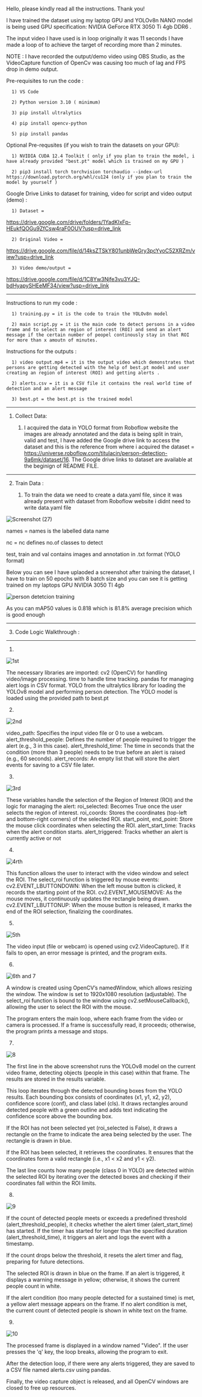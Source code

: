 Hello, please kindly read all the instructions. Thank you!

I have trained the dataset using my laptop GPU and YOLOv8n NANO model is being used
GPU specification: NVIDIA GeForce RTX 3050 Ti 4gb DDR6 .

The input video I have used is in loop originally it was 11 seconds I have made a loop of to achieve the target of recording more than 2 minutes.

NOTE : I have recorded the output/demo video using OBS Studio, as the VideoCapture function of OpenCv was causing too much of lag and FPS drop in demo output.

Pre-requisites to run the code :

      1) VS Code 
      
      2) Python version 3.10 ( minimum)
      
      3) pip install ultralytics
      
      4) pip install opencv-python
      
      5) pip install pandas
      
Optional Pre-requsites (if you wish to train the datasets on your GPU):

      1) NVIDIA CUDA 12.4 Toolkit ( only if you plan to train the model, i have already provided "best.pt" model which is trained on my GPU ) 
      
      2) pip3 install torch torchvision torchaudio --index-url https://download.pytorch.org/whl/cu124 (only if you plan to train the model by yourself )



Google Drive Links to dataset for training, video for script and video output (demo) :

      1) Dataset = 
      
https://drive.google.com/drive/folders/1YadKIxFp-HEukfQOGu9ZfCsw4raF0OUV?usp=drive_link
      
      2) Original Video = 
      
https://drive.google.com/file/d/14ksZTSkY801unbWeGry3pcYyoC52XRZm/view?usp=drive_link
      
      3) Video demo/output =
       
https://drive.google.com/file/d/1C8Yw3Njfe3vu3YJQ-bdHyapySHEeMF34/view?usp=drive_link

---

Instructions to run my code :

      1) training.py = it is the code to train the YOLOv8n model
      
      2) main script.py = it is the main code to detect persons in a video frame and to select an region of interest (ROI) and send an alert message if the certain number of peopel continously stay in that ROI for more than x amoutn of minutes. 

Instructions for the outputs :

      1) video output.mp4 = it is the output video which demonstrates that persons are getting detected with the help of best.pt model and user creating an region of interest (ROI) and getting alerts .
      
      2) alerts.csv = it is a CSV file it contains the real world time of detection and an alert message
      
      3) best.pt = the best.pt is the trained model 

---

1. Collect Data:
   
      1) I acquired the data in YOLO format from Roboflow website the images are already annotated and the data is being split in train, valid and test, I have added the Google drive link to access the dataset             and this is the reference from where i acquired the dataset = https://universe.roboflow.com/titulacin/person-detection-9a6mk/dataset/16. The Google drive links to dataset are available at the beginign of          README FILE.
  ---

2. Train Data :
   
     1) To train the data we need to create a data.yaml file, since it was already present with dataset from Roboflow website i didnt need to write data.yaml file 


![Screenshot (27)](https://github.com/user-attachments/assets/b47edb68-a385-4fe9-8ee6-2b3c165c5f02)


names = names is the labelled data name

nc = nc defines no.of classes to detect

test, train and val contains images and annotation in .txt format (YOLO format)

Below you can see I have uplaoded a screenshot after training the dataset,  I have to train on 50 epochs with 8 batch size and you can see it is getting trained on my laptops GPU NVIDIA 3050 TI 4gb

![person detetcion training](https://github.com/user-attachments/assets/d9e5a6aa-9396-4f6a-a586-22385acea2c5)

As you can mAP50 values is 0.818 which is 81.8% average precision which is good enough

---


3. Code Logic Walkthrough :
 ---
   
   1)
      
![1st](https://github.com/user-attachments/assets/1357e534-67fc-4f2f-9d40-3c1e31dd66b2)

The necessary libraries are imported:
cv2 (OpenCV) for handling video/image processing.
time to handle time tracking.
pandas for managing alert logs in CSV format.
YOLO from the ultralytics library for loading the YOLOv8 model and performing person detection.
The YOLO model is loaded using the provided path to best.pt

2)    


![2nd](https://github.com/user-attachments/assets/3cb73480-0432-4898-8f3d-f848b70694d0)

video_path: Specifies the input video file or 0 to use a webcam.
alert_threshold_people: Defines the number of people required to trigger the alert (e.g., 3 in this case).
alert_threshold_time: The time in seconds that the condition (more than 3 people) needs to be true before an alert is raised (e.g., 60 seconds).
alert_records: An empty list that will store the alert events for saving to a CSV file later.


3) 

    
![3rd](https://github.com/user-attachments/assets/97da4edb-4c5c-45f9-b0a1-bd8fa7045a5f)

These variables handle the selection of the Region of Interest (ROI) and the logic for managing the alert:
roi_selected: Becomes True once the user selects the region of interest.
roi_coords: Stores the coordinates (top-left and bottom-right corners) of the selected ROI.
start_point, end_point: Store the mouse click coordinates when selecting the ROI.
alert_start_time: Tracks when the alert condition starts.
alert_triggered: Tracks whether an alert is currently active or not



4)


![4rth](https://github.com/user-attachments/assets/ae16f43c-89ed-4ad3-8ac8-43f31c0addf0)

This function allows the user to interact with the video window and select the ROI.
The select_roi function is triggered by mouse events:
cv2.EVENT_LBUTTONDOWN: When the left mouse button is clicked, it records the starting point of the ROI.
cv2.EVENT_MOUSEMOVE: As the mouse moves, it continuously updates the rectangle being drawn.
cv2.EVENT_LBUTTONUP: When the mouse button is released, it marks the end of the ROI selection, finalizing the coordinates.

5) 


![5th](https://github.com/user-attachments/assets/adfac4f6-0670-4bc0-ad51-0b046c05326e)

The video input (file or webcam) is opened using cv2.VideoCapture().
If it fails to open, an error message is printed, and the program exits.


6)   


![6th and 7 ](https://github.com/user-attachments/assets/a98bbb4c-e17b-4a43-900d-59096b551364)


A window is created using OpenCV’s namedWindow, which allows resizing the window.
The window is set to 1920x1080 resolution (adjustable).
The select_roi function is bound to the window using cv2.setMouseCallback(), allowing the user to select the ROI with the mouse.

The program enters the main loop, where each frame from the video or camera is processed.
If a frame is successfully read, it proceeds; otherwise, the program prints a message and stops.



7)


![8](https://github.com/user-attachments/assets/7d1bb8d9-f6aa-4c9a-a79c-e72adbc7529c)



The first line in the above screenshot runs the YOLOv8 model on the current video frame, detecting objects (people in this case) within that frame. The results are stored in the results variable.

This loop iterates through the detected bounding boxes from the YOLO results. Each bounding box consists of coordinates (x1, y1, x2, y2), confidence score (conf), and class label (cls).
It draws rectangles around detected people with a green outline and adds text indicating the confidence score above the bounding box.

If the ROI has not been selected yet (roi_selected is False), it draws a rectangle on the frame to indicate the area being selected by the user. The rectangle is drawn in blue.

If the ROI has been selected, it retrieves the coordinates. It ensures that the coordinates form a valid rectangle (i.e., x1 < x2 and y1 < y2).

The last line counts how many people (class 0 in YOLO) are detected within the selected ROI by iterating over the detected boxes and checking if their coordinates fall within the ROI limits.




8)



![9](https://github.com/user-attachments/assets/1b625089-6b48-4897-b301-eb85e0df82cd)


If the count of detected people meets or exceeds a predefined threshold (alert_threshold_people), it checks whether the alert timer (alert_start_time) has started.
If the timer has started for longer than the specified duration (alert_threshold_time), it triggers an alert and logs the event with a timestamp.

If the count drops below the threshold, it resets the alert timer and flag, preparing for future detections.

The selected ROI is drawn in blue on the frame.
If an alert is triggered, it displays a warning message in yellow; otherwise, it shows the current people count in white.

If the alert condition (too many people detected for a sustained time) is met, a yellow alert message appears on the frame.
If no alert condition is met, the current count of detected people is shown in white text on the frame.





9)



![10](https://github.com/user-attachments/assets/47dbfe0a-290d-4025-a4c6-6bf6f4bc9209)



The processed frame is displayed in a window named "Video".
If the user presses the 'q' key, the loop breaks, allowing the program to exit.

After the detection loop, if there were any alerts triggered, they are saved to a CSV file named alerts.csv using pandas.

Finally, the video capture object is released, and all OpenCV windows are closed to free up resources.

